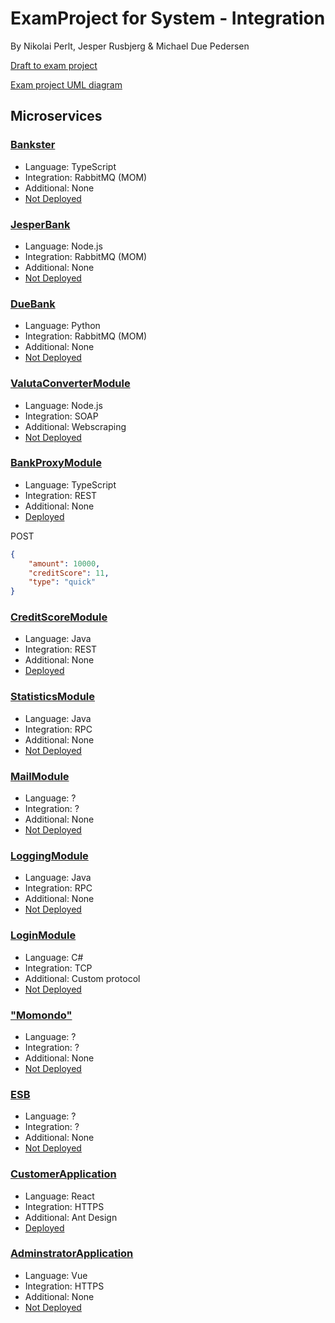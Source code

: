 # ExamProject for System - Integration
By Nikolai Perlt, Jesper Rusbjerg & Michael Due Pedersen

[Draft to exam project](https://datsoftlyngby.github.io/soft2020fall/resources/3ac43cba-ExamProjectDraft.pdf)

[Exam project UML diagram](https://app.lucidchart.com/lucidchart/invitations/accept/0f1c9112-dbee-416f-b531-6fe8e2ef72d5)

## Microservices

### [Bankster](https://github.com/JesperRusbjerg/team7ExamProject/tree/main/perltBank)

- Language: TypeScript
- Integration: RabbitMQ (MOM)
- Additional: None
- [Not Deployed]()

### [JesperBank](https://github.com/JesperRusbjerg/team7ExamProject/tree/main/jesperBank)

- Language: Node.js
- Integration: RabbitMQ (MOM)
- Additional: None
- [Not Deployed]()

### [DueBank](https://github.com/JesperRusbjerg/team7ExamProject/tree/main/DueBank)

- Language: Python
- Integration: RabbitMQ (MOM)
- Additional: None
- [Not Deployed]()

### [ValutaConverterModule](https://github.com/JesperRusbjerg/team7ExamProject/tree/main/currencyExchangeSOAP)

- Language: Node.js
- Integration: SOAP
- Additional: Webscraping
- [Not Deployed]()

### [BankProxyModule](https://github.com/JesperRusbjerg/team7ExamProject/tree/main/bankProxy)

- Language: TypeScript
- Integration: REST
- Additional: None
- [Deployed](http://104.248.139.111:3000/)

POST
```json
{
    "amount": 10000,
    "creditScore": 11,
    "type": "quick"
}
```

### [CreditScoreModule](https://github.com/JesperRusbjerg/team7ExamProject/tree/main/CreditScoreModule)

- Language: Java
- Integration: REST
- Additional: None
- [Deployed](https://www.mdp-creations.dk/creditScoreModule/)


### [StatisticsModule](https://github.com/JesperRusbjerg/team7ExamProject/tree/main/statisticsRest)

- Language: Java
- Integration: RPC
- Additional: None
- [Not Deployed]()

### [MailModule](https://github.com/JesperRusbjerg/team7ExamProject/tree/main/EmailModule)

- Language: ?
- Integration: ?
- Additional: None
- [Not Deployed]()

### [LoggingModule](https://github.com/JesperRusbjerg/team7ExamProject/tree/main/logsRpc)

- Language: Java
- Integration: RPC
- Additional: None
- [Not Deployed]()

### [LoginModule](https://github.com/JesperRusbjerg/team7ExamProject/tree/main/login-module)

- Language: C#
- Integration: TCP
- Additional: Custom protocol
- [Not Deployed]()

### ["Momondo"]()

- Language: ?
- Integration: ?
- Additional: None
- [Not Deployed]()

### [ESB]()

- Language: ?
- Integration: ?
- Additional: None
- [Not Deployed]()

### [CustomerApplication](https://github.com/JesperRusbjerg/team7ExamProject/tree/main/customerApplication)

- Language: React
- Integration: HTTPS
- Additional: Ant Design
- [Deployed](http://mdp-creations.surge.sh/)

### [AdminstratorApplication]()

- Language: Vue
- Integration: HTTPS
- Additional: None
- [Not Deployed]()
